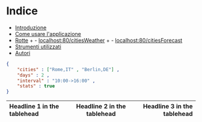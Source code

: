 # Indice
- [Introduzione](#introduzione)
- [Come usare l'applicazione](#come-usare-l'applicazione)
- [Rotte](#rotte)
      + - [localhost:80/citiesWeather](#citiesWeather)
      + - [localhost:80/citiesForecast](#citiesForecast)
- [Strumenti utilizzati](#strumenti-utilizzati)
- [Autori](#autori)

```json
{
    "cities" : ["Rome,IT" , "Berlin,DE"] ,
    "days" : 2 ,   
    "interval" : "10:00->16:00" ,
    "stats" : true
}
```
| Headline 1 in the tablehead | Headline 2 in the tablehead | Headline 3 in the tablehead |
|:--------------|:-------------:|--------------:|
